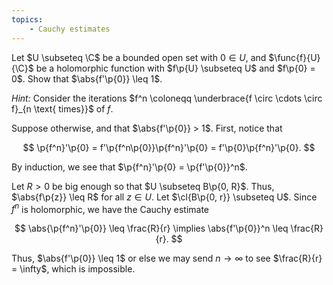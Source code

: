```yaml
---
topics:
    - Cauchy estimates
---
```


<problem>

Let $U \subseteq \C$ be a bounded open set with $0 \in U$, and $\func{f}{U}{\C}$ be a holomorphic function with $f\p{U} \subseteq U$ and $f\p{0} = 0$. Show that $\abs{f'\p{0}} \leq 1$.

_Hint:_ Consider the iterations $f^n \coloneqq \underbrace{f \circ \cdots \circ f}_{n \text{ times}}$ of $f$.

</problem>

<solution>

Suppose otherwise, and that $\abs{f'\p{0}} > 1$. First, notice that

$$
\p{f^n}'\p{0}
    = f'\p{f^n\p{0}}\p{f^n}'\p{0}
    = f'\p{0}\p{f^n}'\p{0}.
$$

By induction, we see that $\p{f^n}'\p{0} = \p{f'\p{0}}^n$.

Let $R > 0$ be big enough so that $U \subseteq B\p{0, R}$. Thus, $\abs{f\p{z}} \leq R$ for all $z \in U$. Let $\cl{B\p{0, r}} \subseteq U$. Since $f^n$ is holomorphic, we have the Cauchy estimate

$$
\abs{\p{f^n}'\p{0}}
    \leq \frac{R}{r}
\implies \abs{f'\p{0}}^n \leq \frac{R}{r}.
$$

Thus, $\abs{f'\p{0}} \leq 1$ or else we may send $n \to \infty$ to see $\frac{R}{r} = \infty$, which is impossible.

</solution>
